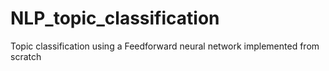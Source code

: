 # NLP_topic_classification
Topic classification using a Feedforward neural network implemented from scratch
